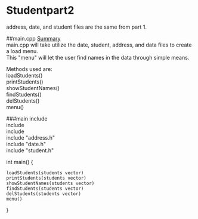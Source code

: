 # Studentpart2

address, date, and student files are the same from part 1.

##main.cpp
<ins>Summary</ins>  
main.cpp will take utilize the date, student, address, and data files to create a load menu.  
This "menu" will let the user find names in the data through simple means.  

Methods used are:  
loadStudents()  
printStudents()  
showStudentNames()  
findStudents()  
delStudents()  
menu()  

###main
include <fstream>  
include <vector>  
include <iostream>  
include "address.h"  
include "date.h"  
include "student.h"  

int main() {  

	loadStudents(students vector)
	printStudents(students vector)
	showStudentNames(students vector)
	findStudents(students vector)
	delStudents(students vector)
	menu()
}
